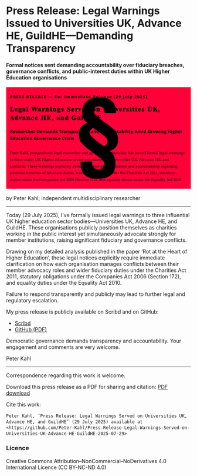 # Press Release: Legal Warnings Issued to Universities UK, Advance HE, GuildHE—Demanding Transparency

#### Formal notices sent demanding accountability over fiduciary breaches, governance conflicts, and public-interest duties within UK Higher Education organisations

![alt text](https://github.com/Peter-Kahl/Press-Release-Legal-Warnings-Served-on-Universities-UK-Advance-HE-GuildHE-2025-07-29/blob/main/advance_he_guildhe_universities_UK_para.jpg?raw=true)

by Peter Kahl; independent multidisciplinary researcher

---

Today (29 July 2025), I’ve formally issued legal warnings to three influential UK higher education sector bodies—Universities UK, Advance HE, and GuildHE. These organisations publicly position themselves as charities working in the public interest yet simultaneously advocate strongly for member institutions, raising significant fiduciary and governance conflicts.

Drawing on my detailed analysis published in the paper ‘Rot at the Heart of Higher Education’, these legal notices explicitly require immediate clarification on how each organisation manages conflicts between their member advocacy roles and wider fiduciary duties under the Charities Act 2011, statutory obligations under the Companies Act 2006 (Section 172), and equality duties under the Equality Act 2010.

Failure to respond transparently and publicly may lead to further legal and regulatory escalation.

My press release is publicly available on Scribd and on GitHub:
- [Scribd](https://www.scribd.com/document/894613432/UK-Higher-Education-Sector-PRESS-RELEASE-Legal-Warnings-Served-on-Universities-UK-Advance-HE-GuildHE-2025-07-29)
- [GitHub (PDF)](https://raw.githubusercontent.com/Peter-Kahl/Press-Release-Legal-Warnings-Served-on-Universities-UK-Advance-HE-GuildHE-2025-07-29/master/PRESS_RELEASE_Legal_Warnings_Served_on_Universities_UK_Advance_HE_GuildHE_2025-07-29_Redacted.pdf)

Democratic governance demands transparency and accountability. Your engagement and comments are very welcome.

Peter Kahl

---

Correspondence regarding this work is welcome.

Download this press release as a PDF for sharing and citation: [PDF download](https://raw.githubusercontent.com/Peter-Kahl/Press-Release-Legal-Warnings-Served-on-Universities-UK-Advance-HE-GuildHE-2025-07-29/master/PRESS_RELEASE_Legal_Warnings_Served_on_Universities_UK_Advance_HE_GuildHE_2025-07-29_Redacted.pdf)

Cite this work:

```
Peter Kahl, ‘Press Release: Legal Warnings Served on Universities UK, Advance HE, and GuildHE’ (29 July 2025) available at <https://github.com/Peter-Kahl/Press-Release-Legal-Warnings-Served-on-Universities-UK-Advance-HE-GuildHE-2025-07-29>
```
### Licence
Creative Commons Attribution–NonCommercial–NoDerivatives 4.0 International Licence (CC BY-NC-ND 4.0)

